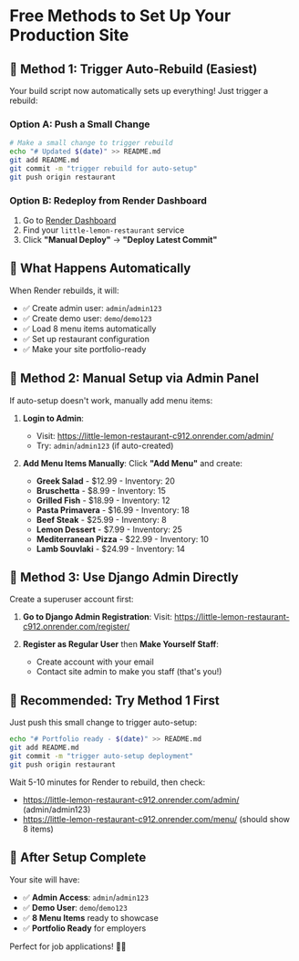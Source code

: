 # Free Methods to Set Up Your Production Site

## 🎯 Method 1: Trigger Auto-Rebuild (Easiest)

Your build script now automatically sets up everything! Just trigger a rebuild:

### **Option A: Push a Small Change**
```bash
# Make a small change to trigger rebuild
echo "# Updated $(date)" >> README.md
git add README.md
git commit -m "trigger rebuild for auto-setup"
git push origin restaurant
```

### **Option B: Redeploy from Render Dashboard**
1. Go to [Render Dashboard](https://dashboard.render.com)
2. Find your `little-lemon-restaurant` service
3. Click **"Manual Deploy"** → **"Deploy Latest Commit"**

## 🔄 What Happens Automatically
When Render rebuilds, it will:
- ✅ Create admin user: `admin`/`admin123`
- ✅ Create demo user: `demo`/`demo123`
- ✅ Load 8 menu items automatically
- ✅ Set up restaurant configuration
- ✅ Make your site portfolio-ready

## 🎯 Method 2: Manual Setup via Admin Panel

If auto-setup doesn't work, manually add menu items:

1. **Login to Admin**:
   - Visit: https://little-lemon-restaurant-c912.onrender.com/admin/
   - Try: `admin`/`admin123` (if auto-created)

2. **Add Menu Items Manually**:
   Click **"Add Menu"** and create:
   
   - **Greek Salad** - $12.99 - Inventory: 20
   - **Bruschetta** - $8.99 - Inventory: 15
   - **Grilled Fish** - $18.99 - Inventory: 12
   - **Pasta Primavera** - $16.99 - Inventory: 18
   - **Beef Steak** - $25.99 - Inventory: 8
   - **Lemon Dessert** - $7.99 - Inventory: 25
   - **Mediterranean Pizza** - $22.99 - Inventory: 10
   - **Lamb Souvlaki** - $24.99 - Inventory: 14

## 🎯 Method 3: Use Django Admin Directly

Create a superuser account first:

1. **Go to Django Admin Registration**:
   Visit: https://little-lemon-restaurant-c912.onrender.com/register/

2. **Register as Regular User** then **Make Yourself Staff**:
   - Create account with your email
   - Contact site admin to make you staff (that's you!)

## 🚀 Recommended: Try Method 1 First

Just push this small change to trigger auto-setup:

```bash
echo "# Portfolio ready - $(date)" >> README.md
git add README.md  
git commit -m "trigger auto-setup deployment"
git push origin restaurant
```

Wait 5-10 minutes for Render to rebuild, then check:
- https://little-lemon-restaurant-c912.onrender.com/admin/ (admin/admin123)
- https://little-lemon-restaurant-c912.onrender.com/menu/ (should show 8 items)

## 🎉 After Setup Complete

Your site will have:
- ✅ **Admin Access**: `admin`/`admin123`
- ✅ **Demo User**: `demo`/`demo123`  
- ✅ **8 Menu Items** ready to showcase
- ✅ **Portfolio Ready** for employers

Perfect for job applications! 🍋✨